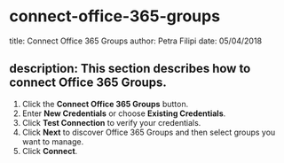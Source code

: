 # connect-office-365-groups

title: Connect Office 365 Groups author: Petra Filipi date: 05/04/2018

## description: This section describes how to connect Office 365 Groups.

1. Click the **Connect Office 365 Groups** button.
2. Enter **New Credentials** or choose **Existing Credentials**.
3. Click **Test Connection** to verify your credentials.
4. Click **Next** to discover Office 365 Groups and then select groups you want to manage.
5. Click **Connect**.

